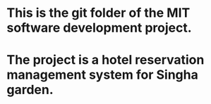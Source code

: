 # This is the git folder of the MIT software development project.

# The project is a hotel reservation management system for Singha garden.
